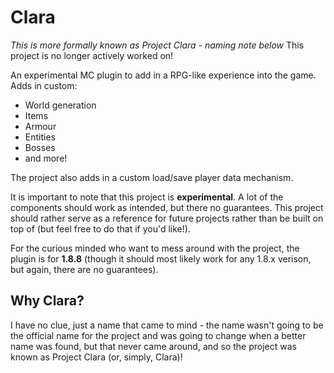 # Clara
*This is more formally known as Project Clara - naming note below*
This project is no longer actively worked on!

An experimental MC plugin to add in a RPG-like experience into the game. Adds in custom:
- World generation
- Items
- Armour
- Entities
- Bosses
- and more!

The project also adds in a custom load/save player data mechanism.

It is important to note that this project is **experimental**. A lot of the components should work as intended,
but there no guarantees. This project should rather serve as a reference for future projects rather than be built
on top of (but feel free to do that if you'd like!). 

For the curious minded who want to mess around with the project, the plugin is for **1.8.8** (though it should most
likely work for any 1.8.x verison, but again, there are no guarantees).

## Why Clara?
I have no clue, just a name that came to mind - the name wasn't going to be the official name for the project 
and was going to change when a better name was found, but that never came around, and so the project was known
as Project Clara (or, simply, Clara)!
